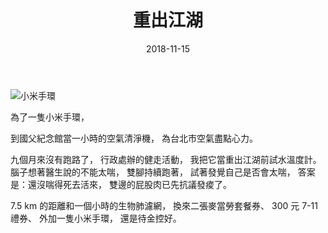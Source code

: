 ﻿---
layout: post
title: 重出江湖
date: 2018-11-15
category: 誌
tags: [腦袋瓜]
---

![小米手環](/blog/assets/images/2018/mi.jpg "小米手環")


為了一隻小米手環，
<!--more-->
到國父紀念館當一小時的空氣清淨機，
為台北市空氣盡點心力。

九個月來沒有跑路了，
行政處辦的健走活動，
我把它當重出江湖前試水溫度計。
腦子想著醫生說的不能太喘，
雙腳持續跑著，
試著發覺自己是否會太喘，
答案是：還沒喘得死去活來，
雙邊的屁股肉已先抗議發痠了。

7.5 km 的距離和一個小時的生物肺濾網，
換來二張麥當勞套餐券、
300 元 7-11 禮券、
外加一隻小米手環，
還是待金控好。

